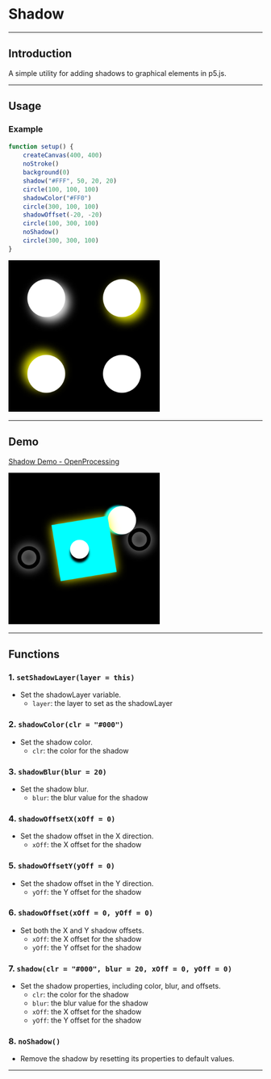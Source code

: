 # Shadow

---

## Introduction

A simple utility for adding shadows to graphical elements in p5.js.

---

## Usage

### Example

```js
function setup() {
	createCanvas(400, 400)
	noStroke()
	background(0)
	shadow("#FFF", 50, 20, 20)
	circle(100, 100, 100)
	shadowColor("#FF0")
	circle(300, 100, 100)
	shadowOffset(-20, -20)
	circle(100, 300, 100)
	noShadow()
	circle(300, 300, 100)
}
```

<img src="https://github.com/ZRNOF/p5.js-Toolbox/blob/main/Decoration/Shadow/Shadow_Example.png" width="300" height="300">

---

## Demo

[Shadow Demo - OpenProcessing](https://openprocessing.org/sketch/1991418)

<img src="https://github.com/ZRNOF/p5.js-Toolbox/blob/main/Decoration/Shadow/Shadow_Demo.png" width="300" height="300">

---

## Functions

### 1. `setShadowLayer(layer = this)`

- Set the shadowLayer variable.
  - `layer`: the layer to set as the shadowLayer

### 2. `shadowColor(clr = "#000")`

- Set the shadow color.
  - `clr`: the color for the shadow

### 3. `shadowBlur(blur = 20)`

- Set the shadow blur.
  - `blur`: the blur value for the shadow

### 4. `shadowOffsetX(xOff = 0)`

- Set the shadow offset in the X direction.
  - `xOff`: the X offset for the shadow

### 5. `shadowOffsetY(yOff = 0)`

- Set the shadow offset in the Y direction.
  - `yOff`: the Y offset for the shadow

### 6. `shadowOffset(xOff = 0, yOff = 0)`

- Set both the X and Y shadow offsets.
  - `xOff`: the X offset for the shadow
  - `yOff`: the Y offset for the shadow

### 7. `shadow(clr = "#000", blur = 20, xOff = 0, yOff = 0)`

- Set the shadow properties, including color, blur, and offsets.
  - `clr`: the color for the shadow
  - `blur`: the blur value for the shadow
  - `xOff`: the X offset for the shadow
  - `yOff`: the Y offset for the shadow

### 8. `noShadow()`

- Remove the shadow by resetting its properties to default values.

---
